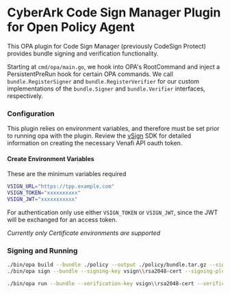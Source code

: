 # CyberArk Code Sign Manager Plugin for Open Policy Agent

This OPA plugin for Code Sign Manager (previously CodeSign Protect) provides bundle signing and verification functionality.

Starting at `cmd/opa/main.go`, we hook into OPA's RootCommand and inject a PersistentPreRun 
hook for certain OPA commands. We call `bundle.RegisterSigner` and `bundle.RegisterVerifier` 
for our custom implementations of the `bundle.Signer` and `bundle.Verifier` interfaces, respectively.

### Configuration

This plugin relies on environment variables, and therefore must be set prior to running opa with the plugin.  Review the [vSign](https://github.com/Venafi/vsign) SDK for detailed information on creating the necessary Venafi API oauth token.

#### Create Environment Variables

These are the minimum variables required

```sh
VSIGN_URL="https://tpp.example.com"
VSIGN_TOKEN="xxxxxxxxxx"
VSIGN_JWT="xxxxxxxxxxx"
```

For authentication only use either `VSIGN_TOKEN` or `VSIGN_JWT`, since the JWT will be exchanged for an access token.

*Currently only Certificate environments are supported*

### Signing and Running

```sh
./bin/opa build --bundle ./policy --output ./policy/bundle.tar.gz --signing-key vsign\\rsa2048-cert --signing-plugin csm-opa-plugin
./bin/opa sign --bundle --signing-key vsign\\rsa2048-cert --signing-plugin csm-opa-plugin ./policy
```

```sh
./bin/opa run --bundle --verification-key vsign\\rsa2048-cert --verification-key-id vsign\\rsa2048-cert --exclude-files-verify data.json --exclude-files-verify policy/awesome.rego --exclude-files-verify .manifest --exclude-files-verify .signatures.json ./policy/bundle.tar.gz
```
